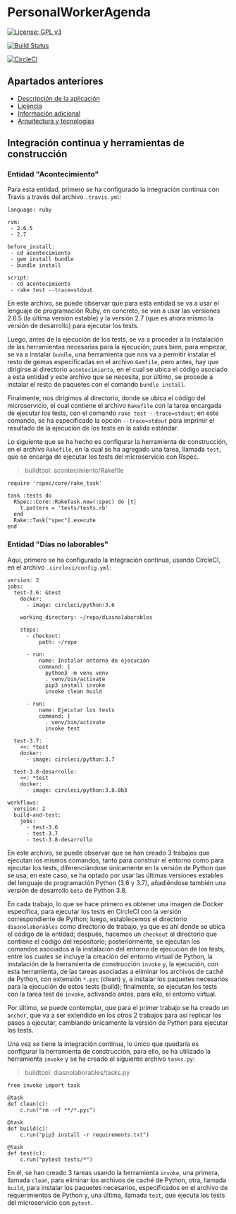 # PersonalWorkerAgenda

[![License: GPL v3](https://img.shields.io/badge/License-GPLv3-blue.svg)](https://www.gnu.org/licenses/gpl-3.0)

[![Build Status](https://travis-ci.org/albertosml/PersonalWorkerAgenda.svg?branch=master)](https://travis-ci.org/albertosml/PersonalWorkerAgenda)  

[![CircleCI](https://circleci.com/gh/albertosml/PersonalWorkerAgenda/tree/master.svg?style=svg)](https://circleci.com/gh/albertosml/PersonalWorkerAgenda/tree/master)

## Apartados anteriores

- [Descripción de la aplicación](docs/descripcion_aplicacion.md)
- [Licencia](docs/licencia.md)
- [Información adicional](docs/informacion_adicional.md)
- [Arquitectura y tecnologías](docs/arquitectura_tecnologias.md)

## Integración continua y herramientas de construcción

### Entidad "Acontecimiento"

Para esta entidad, primero se ha configurado la integración continua con Travis a través del archivo `.travis.yml`:

```
language: ruby

rvm:
 - 2.6.5
 - 2.7
             
before_install:
 - cd acontecimiento
 - gem install bundle
 - bundle install
             
script:
 - cd acontecimiento
 - rake test --trace=stdout
```

En este archivo, se puede observar que para esta entidad se va a usar el lenguaje de programación Ruby, en concreto, se
van a usar las versiones 2.6.5 (la última versión estable) y la versión 2.7 (que es ahora mismo la versión de 
desarrollo) para ejecutar los tests.

Luego, antes de la ejecución de los tests, se va a proceder a la instalación de las herramientas necesarias para la 
ejecución, pues bien, para empezar, se va a instalar `bundle`, una herramienta que nos va a permitir instalar el resto 
de gemas especificadas en el archivo `Gemfile`, pero antes, hay que dirigirse al directorio `acontecimiento`, en el 
cual se ubica el código asociado a esta entidad y este archivo que se necesita, por último, se procede a instalar el 
resto de paquetes con el comando `bundle install`.

Finalmente, nos dirigimos al directorio, donde se ubica el código del microservicio, el cual contiene el archivo 
`Rakefile` con la tarea encargada de ejecutar los tests, con el comando `rake test --trace=stdout`; en este comando, se
ha especificado la opción `--trace=stdout` para imprimir el resultado de la ejecución de los tests en la salida estándar.

Lo siguiente que se ha hecho es configurar la herramienta de construcción, en el archivo `Rakefile`, en la cual se ha
agregado una tarea, llamada `test`, que se encarga de ejecutar los tests del microservicio con Rspec.

> buildtool: acontecimiento/Rakefile

```
require 'rspec/core/rake_task'

task :tests do
  RSpec::Core::RakeTask.new(:spec) do |t|
    t.pattern = 'tests/tests.rb'
  end
  Rake::Task["spec"].execute
end
```

### Entidad "Días no laborables"

Aquí, primero se ha configurado la integración continua, usando CircleCI, en el archivo `.circleci/config.yml`:

```
version: 2
jobs:
  test-3.6: &test
    docker:
      - image: circleci/python:3.6

    working_directory: ~/repo/diasnolaborables

    steps:
      - checkout:
          path: ~/repo

      - run:
          name: Instalar entorno de ejecución
          command: |
            python3 -m venv venv
            . venv/bin/activate
            pip3 install invoke
            invoke clean build

      - run:
          name: Ejecutar los tests
          command: |
            . venv/bin/activate 
            invoke test
  
  test-3.7:
    <<: *test
    docker:
      - image: circleci/python:3.7

  test-3.8-desarrollo:
    <<: *test
    docker:
      - image: circleci/python:3.8.0b3

workflows:
  version: 2
  build-and-test:
    jobs:
      - test-3.6
      - test-3.7
      - test-3.8-desarrollo
```

En este archivo, se puede observar que se han creado 3 trabajos que ejecutan los mismos comandos, tanto para construir
el entorno como para ejecutar los tests, diferenciándose únicamente en la versión de Python que se usa; en este caso, 
se ha optado por usar las últimas versiones estables del lenguaje de programación Python (3.6 y 3.7), añadiéndose 
también una versión de desarrollo `beta` de Python 3.8. 

En cada trabajo, lo que se hace primero es obtener una imagen de Docker específica, para ejecutar los tests en CircleCI
con la versión correspondiente de Python; luego, establecemos el directorio `diasnolaborables` como directorio de trabajo,
ya que es ahí donde se ubica el código de la entidad; después, hacemos un `checkout` al directorio que contiene el código 
del repositorio; posteriormente, se ejecutan los comandos asociados a la instalación del entorno de ejecución de los 
tests, entre los cuales se incluye la creación del entorno virtual de Python, la instalación de la herramienta de 
construcción `invoke` y, la ejecución, con esta herramienta, de las tareas asociadas a eliminar los archivos de caché 
de Python, con extensión `*.pyc` (clean) y, a instalar los paquetes necesarios para la ejecución de estos tests (build); 
finalmente, se ejecutan los tests con la tarea test de `invoke`, activando antes, para ello, el entorno virtual. 

Por último, se puede contemplar, que para el primer trabajo se ha creado un `anchor`, que va a ser extendido en los
otros 2 trabajos para así replicar los pasos a ejecutar, cambiando únicamente la versión de Python para ejecutar los tests.

Una vez se tiene la integración continua, lo único que quedaría es configurar la herramienta de construcción, para 
ello, se ha utilizado la herramienta `invoke` y se ha creado el siguiente archivo `tasks.py`:

> buildtool: diasnolaborables/tasks.py

```
from invoke import task

@task
def clean(c):
    c.run("rm -rf **/*.pyc")

@task
def build(c):
    c.run("pip3 install -r requirements.txt")

@task
def test(c):
    c.run("pytest tests/*")
```

En él, se han creado 3 tareas usando la herramienta `invoke`, una primera, llamada `clean`, para eliminar los archivos 
de caché de Python, otra, llamada `build`, para instalar los paquetes necesarios, especificados en el archivo de
requerimientos de Python y, una última, llamada `test`, que ejecuta los tests del microservicio con `pytest`.